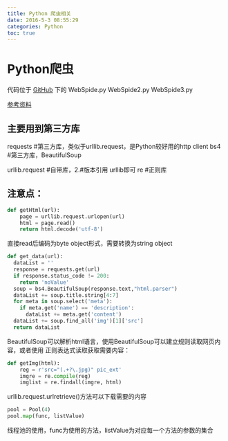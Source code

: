 ```yaml
---
title: Python 爬虫相关
date: 2016-5-3 08:55:29
categories: Python
toc: true
---
```

# Python爬虫
代码位于 [GitHub](https://github.com/No-Energy/PythonLesson)
下的
WebSpide.py
WebSpide2.py
WebSpide3.py

[参考资料](http://www.cnblogs.com/fnng/p/3576154.html)

## 主要用到第三方库
requests #第三方库，类似于urllib.request，是Python较好用的http client
bs4 #第三方库，BeautifulSoup

urllib.request #自带库，2.#版本引用 urllib即可
re #正则库

## 注意点：
``` py
def getHtml(url):
    page = urllib.request.urlopen(url)
    html = page.read()
    return html.decode('utf-8')
```
直接read后编码为byte object形式，需要转换为string object

``` py
def get_data(url):
  dataList = ''
  response = requests.get(url)
  if response.status_code != 200:
    return 'noValue'
  soup = bs4.BeautifulSoup(response.text,"html.parser")
  dataList += soup.title.string[4:7]
  for meta in soup.select('meta'):
    if meta.get('name') == 'description':
      dataList += meta.get('content')
  dataList += soup.find_all('img')[1]['src']
  return dataList
```
BeautifulSoup可以解析html语言，使用BeautifulSoup可以建立规则读取网页内容，或者使用
正则表达式读取获取需要内容：
``` py
def getImg(html):
    reg = r'src="(.+?\.jpg)" pic_ext'
    imgre = re.compile(reg)
    imglist = re.findall(imgre, html)
```

urllib.request.urlretrieve()方法可以下载需要的内容
```py
pool = Pool(4)
pool.map(func, listValue)
```
线程池的使用，func为使用的方法，listValue为对应每一个方法的参数的集合
